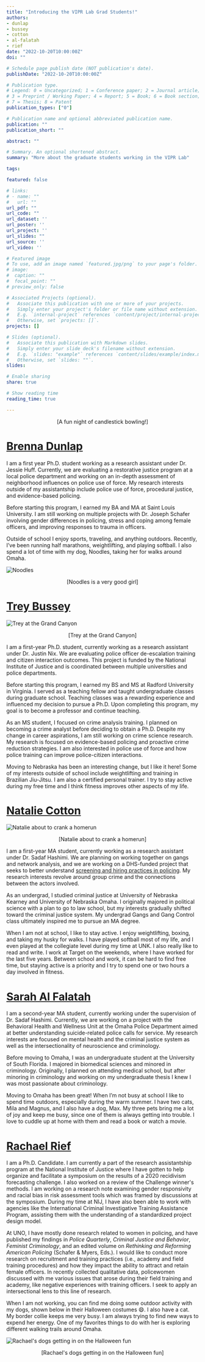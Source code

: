 ```yaml
---
title: "Introducing the VIPR Lab Grad Students!"
authors:
- dunlap
- bussey
- cotton
- al-falatah
- rief
date: "2022-10-20T10:00:00Z"
doi: ""

# Schedule page publish date (NOT publication's date).
publishDate: "2022-10-20T10:00:00Z"

# Publication type.
# Legend: 0 = Uncategorized; 1 = Conference paper; 2 = Journal article;
# 3 = Preprint / Working Paper; 4 = Report; 5 = Book; 6 = Book section;
# 7 = Thesis; 8 = Patent
publication_types: ["0"]

# Publication name and optional abbreviated publication name.
publication: ""
publication_short: ""

abstract: ""

# Summary. An optional shortened abstract.
summary: "More about the graduate students working in the VIPR Lab"

tags:

featured: false

# links:
# - name: ""
#   url: ""
url_pdf: ""
url_code: ""
url_dataset: ''
url_poster: ''
url_project: ''
url_slides: ""
url_source: ''
url_video: ''

# Featured image
# To use, add an image named `featured.jpg/png` to your page's folder. 
# image: 
#  caption: ""
#  focal_point: ""
# preview_only: false

# Associated Projects (optional).
#   Associate this publication with one or more of your projects.
#   Simply enter your project's folder or file name without extension.
#   E.g. `internal-project` references `content/project/internal-project/index.md`.
#   Otherwise, set `projects: []`.
projects: []

# Slides (optional).
#   Associate this publication with Markdown slides.
#   Simply enter your slide deck's filename without extension.
#   E.g. `slides: "example"` references `content/slides/example/index.md`.
#   Otherwise, set `slides: ""`.
slides:

# Enable sharing
share: true

# Show reading time
reading_time: true

---
```


<p align = "center">
[A fun night of candlestick bowling!]
</p>

# [Brenna Dunlap](https://www.viprlab.org/author/brenna-dunlap/) 

I am a first year Ph.D. student working as a research assistant under Dr. Jessie Huff. Currently, we are evaluating a restorative justice program at a local police department and working on an in-depth assessment of neighborhood influences on police use of force. My research interests outside of my assistantship include police use of force, procedural justice, and evidence-based policing. 
 
Before starting this program, I earned my BA and MA at Saint Louis University. I am still working on multiple projects with Dr. Joseph Schafer involving gender differences in policing, stress and coping among female officers, and improving responses to trauma in officers. 
 
Outside of school I enjoy sports, traveling, and anything outdoors. Recently, I’ve been running half marathons, weightlifting, and playing softball. I also spend a lot of time with my dog, Noodles, taking her for walks around Omaha.

![Noodles](noodles.jpeg)

<p align = "center">
[Noodles is a very good girl]
</p>

# [Trey Bussey](https://www.viprlab.org/author/preston-trey-bussey/) 

![Trey at the Grand Canyon](bussey.jpeg)

<p align = "center">
[Trey at the Grand Canyon]
</p>

I am a first-year Ph.D. student, currently working as a research assistant under Dr. Justin Nix. We are evaluating police officer de-escalation training and citizen interaction outcomes. This project is funded by the National Institute of Justice and is coordinated between multiple universities and police departments.
 
Before starting this program, I earned my BS and MS at Radford University in Virginia. I served as a teaching fellow and taught undergraduate classes during graduate school. Teaching classes was a rewarding experience and influenced my decision to pursue a Ph.D. Upon completing this program, my goal is to become a professor and continue teaching. 
 
As an MS student, I focused on crime analysis training. I planned on becoming a crime analyst before deciding to obtain a Ph.D. Despite my change in career aspirations, I am still working on crime science research. My research is focused on evidence-based policing and proactive crime reduction strategies. I am also interested in police use of force and how police training can improve police-citizen interactions.  
 
Moving to Nebraska has been an interesting change, but I like it here! Some of my interests outside of school include weightlifting and training in Brazilian Jiu-Jitsu. I am also a certified personal trainer. I try to stay active during my free time and I think fitness improves other aspects of my life.

# [Natalie Cotton](https://www.viprlab.org/author/natalie-cotton/)

![Natalie about to crank a homerun](cotton.jpg)

<p align = "center">
[Natalie about to crank a homerun]
</p>

I am a first-year MA student, currently working as a research assistant under Dr. Sadaf Hashimi. We are planning on working together on gangs and network analysis, and we are working on a DHS-funded project that seeks to better understand [screening and hiring practices in policing](https://www.viprlab.org/post/21-11-23-dhs-insider-threats/). My research interests revolve around group crime and the connections between the actors involved. 

As an undergrad, I studied criminal justice at University of Nebraska Kearney and University of Nebraska Omaha. I originally majored in political science with a plan to go to law school, but my interests gradually shifted toward the criminal justice system. My undergrad Gangs and Gang Control class ultimately inspired me to pursue an MA degree.

When I am not at school, I like to stay active. I enjoy weightlifting, boxing, and taking my husky for walks. I have played softball most of my life, and I even played at the collegiate level during my time at UNK. I also really like to read and write. I work at Target on the weekends, where I have worked for the last five years. Between school and work, it can be hard to find free time, but staying active is a priority and I try to spend one or two hours a day involved in fitness. 

# [Sarah Al Falatah](https://www.viprlab.org/author/brenna-dunlap/sarah-al-falatah) 

I am a second-year MA student, currently working under the supervision of Dr. Sadaf Hashimi. Currently, we are working on a project with the Behavioral Health and Wellness Unit at the Omaha Police Department aimed at better understanding suicide-related police calls for service. My research interests are focused on mental health and the criminal justice system as well as the intersectionality of neuroscience and criminology.

Before moving to Omaha, I was an undergraduate student at the University of South Florida. I majored in biomedical sciences and minored in criminology. Originally, I planned on attending medical school, but after minoring in criminology and working on my undergraduate thesis I knew I was most passionate about criminology. 

Moving to Omaha has been great! When I’m not busy at school I like to spend time outdoors, especially during the warm summer. I have two cats, Mila and Magnus, and I also have a dog, Max. My three pets bring me a lot of joy and keep me busy, since one of them is always getting into trouble. I love to cuddle up at home with them and read a book or watch a movie. 

# [Rachael Rief](https://www.viprlab.org/author/rachael-rief/)  

I am a Ph.D. Candidate. I am currently a part of the research assistantship program at the National Institute of Justice where I have gotten to help organize and facilitate a symposium on the results of a 2020 recidivism forecasting challenge. I also worked on a review of the Challenge winner's methods. I am working on a research note examining gender responsivity and racial bias in risk assessment tools which was framed by discussions at the symposium. During my time at NIJ, I have also been able to work with agencies like the International Criminal Investigative Training Assistance Program, assisting them with the understanding of a standardized project design model. 

At UNO, I have mostly done research related to women in policing, and have published my findings in *Police Quarterly*, *Criminal Justice and Behavior*, *Feminist Criminology*, and an edited volume on *Rethinking and Reforming American Policing* (Schafer & Myers, Eds.). I would like to conduct more research on recruitment and training practices (i.e., academy and field training procedures) and how they impact the ability to attract and retain female officers. In recently collected qualitative data, policewomen discussed with me various issues that arose during their field training and academy, like negative experiences with training officers. I seek to apply an intersectional lens to this line of research. 

When I am not working, you can find me doing some outdoor activity with my dogs, shown below in their Halloween costumes 😄. I also have a cat. My border collie keeps me very busy. I am always trying to find new ways to expend her energy. One of my favorites things to do with her is exploring different walking trails around Omaha. 

![Rachael's dogs getting in on the Halloween fun](riefs-dogs.png)

<p align = "center">
[Rachael's dogs getting in on the Halloween fun]
</p>